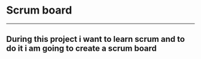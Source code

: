 # Scrum board
____
## During this project i want to learn scrum and to do it i am going to create a scrum board